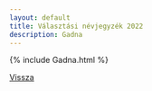 ```yaml
---
layout: default
title: Választási névjegyzék 2022
description: Gadna
---
```


{% include Gadna.html %}

[Vissza](./)